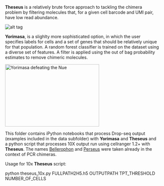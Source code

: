 
**Theseus** is a relatively brute force approach to tackling the chimera problem by filtering molecules that, for a given cell barcode and UMI pair, have low read abundance.

![alt tag](http://www.greekmythology.com/images/mythology/theseus_adventures_78.jpg)

**Yorimasa**, is a slighlty more sophisticated option, in which the user specifies labels for cells and a set of genes that should be relatively unique for that population. A random forest classifier is trained on the dataset using a diverse set of features. A filter is applied using the out of bag probability estimates to remove chimeric molecules. 

<img src="https://data.ukiyo-e.org/famsf/images/6340304231510089.jpg" alt="Yorimasa defeating the Nue" width="307" height="203">

This folder contains iPython notebooks that process Drop-seq output (examples included in the data subfolder) with **Yorimasa** and **Theseus** and a python script that processes 10X output run using cellranger 1.2+ with **Theseus**. The names [Bellerophon](http://comp-bio.anu.edu.au/Bellerophon/doc/doc.html) and [Perseus](http://bmcbioinformatics.biomedcentral.com/articles/10.1186/1471-2105-12-38) were taken already in the context of PCR chimeras.

Usage for 10x **Theseus** script:

python theseus_10x.py  FULLPATH2H5.h5 OUTPUTPATH TPT_THRESHOLD NUMBER_OF_CELLS
